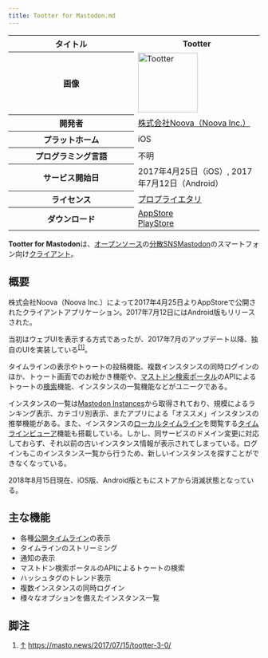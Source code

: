 ```yaml
---
title: Tootter for Mastodon.md
---
```

<div>

<table>
<colgroup>
<col style="width: 50%" />
<col style="width: 50%" />
</colgroup>
<tbody>
<tr class="header">
<th>タイトル</th>
<th>Tootter</th>
</tr>

<tr class="odd">
<th>画像</th>
<td><a href="/%E3%83%95%E3%82%A1%E3%82%A4%E3%83%AB:Tootter.jpg" title="Tootter"><img src="/images/thumb/f/f2/Tootter.jpg/120px-Tootter.jpg" srcset="/images/thumb/f/f2/Tootter.jpg/180px-Tootter.jpg 1.5x, /images/thumb/f/f2/Tootter.jpg/240px-Tootter.jpg 2x" width="120" height="120" alt="Tootter" /></a></td>
</tr>
<tr class="even">
<th scope="row">開発者</th>
<td><a href="https://noova.jp/" rel="nofollow">株式会社Noova（Noova Inc.）</a></td>
</tr>
<tr class="odd">
<th scope="row">プラットホーム</th>
<td>iOS</td>
</tr>
<tr class="even">
<th scope="row">プログラミング言語</th>
<td>不明</td>
</tr>
<tr class="odd">
<th scope="row">サービス開始日</th>
<td>2017年4月25日（iOS）, 2017年7月12日（Android）</td>
</tr>
<tr class="even">
<th scope="row">ライセンス</th>
<td><a href="/%E3%83%97%E3%83%AD%E3%83%97%E3%83%A9%E3%82%A4%E3%82%A8%E3%82%BF%E3%83%AA" title="プロプライエタリ">プロプライエタリ</a></td>
</tr>
<tr class="odd">
<th scope="row">ダウンロード</th>
<td><a href="https://itunes.apple.com/de/app/tootter3-0-for-mastodon-%E3%83%9E%E3%82%B9%E3%83%88%E3%83%89%E3%83%B3-%E6%97%A5%E6%9C%AC%E8%AA%9E%E7%89%88/id1229555793?mt=8&amp;at=11ltUj" rel="nofollow">AppStore</a><br />
<a href="https://play.google.com/store/apps/details?id=tokyo.tootter&amp;hl=ja" rel="nofollow">PlayStore</a></td>
</tr>
</tbody>
</table>

  
**Tootter for Mastodon**は、[オープンソース](/%E3%82%AA%E3%83%BC%E3%83%97%E3%83%B3%E3%82%BD%E3%83%BC%E3%82%B9 "オープンソース")の[分散SNS](/%E5%88%86%E6%95%A3SNS "分散SNS")[Mastodon](/Mastodon "Mastodon")のスマートフォン向け[クライアント](/%E3%82%AF%E3%83%A9%E3%82%A4%E3%82%A2%E3%83%B3%E3%83%88 "クライアント")。

## 概要

株式会社Noova（Noova Inc.）によって2017年4月25日よりAppStoreで公開されたクライアントアプリケーション。2017年7月12日にはAndroid版もリリースされた。

当初はウェブUIを表示する方式であったが、2017年7月のアップデート以降、独自のUIを実装している<sup>[\[1\]](#cite_note-1)</sup>。

タイムラインの表示やトゥートの投稿機能、複数インスタンスの同時ログインのほか、トゥート画面でのお絵かき機能や、[マストドン検索ポータル](/%E3%83%9E%E3%82%B9%E3%83%88%E3%83%89%E3%83%B3%E6%A4%9C%E7%B4%A2%E3%83%9D%E3%83%BC%E3%82%BF%E3%83%AB "マストドン検索ポータル")のAPIによるトゥートの[検索](/%E6%A4%9C%E7%B4%A2 "検索")機能、インスタンスの一覧機能などがユニークである。

インスタンスの一覧は[Mastodon Instances](/Mastodon_Instances "Mastodon Instances")から取得されており、規模によるランキング表示、カテゴリ別表示、またアプリによる「オススメ」インスタンスの推挙機能がある。また、インスタンスの[ローカルタイムライン](/%E3%83%AD%E3%83%BC%E3%82%AB%E3%83%AB%E3%82%BF%E3%82%A4%E3%83%A0%E3%83%A9%E3%82%A4%E3%83%B3 "ローカルタイムライン")を閲覧する[タイムラインビューア](/%E3%82%BF%E3%82%A4%E3%83%A0%E3%83%A9%E3%82%A4%E3%83%B3%E3%83%93%E3%83%A5%E3%83%BC%E3%82%A2 "タイムラインビューア")機能も搭載している。しかし、同サービスのドメイン変更に対応しておらず、それ以前の古いインスタンス情報が表示されてしまっている。ログインもこのインスタンス一覧から行うため、新しいインスタンスを探すことができなくなっている。

2018年8月15日現在、iOS版、Android版ともにストアから消滅状態となっている。

## 主な機能

-   各種[公開タイムライン](/%E5%85%AC%E9%96%8B%E3%82%BF%E3%82%A4%E3%83%A0%E3%83%A9%E3%82%A4%E3%83%B3 "公開タイムライン (存在しないページ)")の表示
-   タイムラインのストリーミング
-   通知の表示
-   マストドン検索ポータルのAPIによるトゥートの検索
-   ハッシュタグのトレンド表示
-   複数インスタンスの同時ログイン
-   様々なオプションを備えたインスタンス一覧

## 脚注

<div>

1.  [↑](#cite_ref-1) <a href="https://masto.news/2017/07/15/tootter-3-0/" rel="nofollow">https://masto.news/2017/07/15/tootter-3-0/</a>

</div>

</div>
